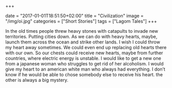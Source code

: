 +++

date = "2017-01-01T18:51:50+02:00"
title = "Civilization"
image = "/img/oi.jpg"
categories = ["Short Stories"]
tags = ["Lagom Tales"]
+++

In the old times people threw heavy stones with catapults to invade new territories. Putting cities down. As we can do with heavy hearts, maybe, launch them across the ocean and strike other lands. I wish I could throw my heart away sometimes. We could even end up replacing old hearts there with our own. So our chests could receive new hearts, maybe from further countries, where electric energy is unstable. I would like to get a new one from a japanese woman who struggles to get rid of her alcoholism. I would give my heart to an american white man who always had everything. I don’t know if he would be able to chose somebody else to receive his heart. the other is always a big mystery.
